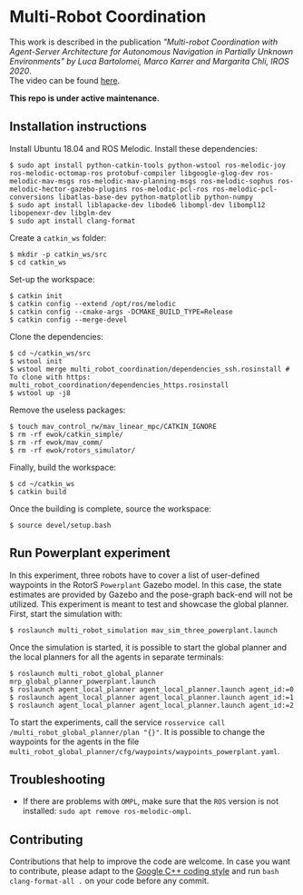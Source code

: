 # Multi-Robot Coordination

This work is described in the publication _"Multi-robot Coordination with Agent-Server Architecture for Autonomous Navigation in Partially Unknown Environments" by Luca Bartolomei, Marco Karrer and Margarita Chli, IROS 2020_.  
The video can be found [here](https://www.youtube.com/watch?v=BlFbiuV-d10).  

**This repo is under active maintenance.**

## Installation instructions
Install Ubuntu 18.04 and ROS Melodic. Install these dependencies:
```
$ sudo apt install python-catkin-tools python-wstool ros-melodic-joy ros-melodic-octomap-ros protobuf-compiler libgoogle-glog-dev ros-melodic-mav-msgs ros-melodic-mav-planning-msgs ros-melodic-sophus ros-melodic-hector-gazebo-plugins ros-melodic-pcl-ros ros-melodic-pcl-conversions libatlas-base-dev python-matplotlib python-numpy
$ sudo apt install liblapacke-dev libode6 libompl-dev libompl12 libopenexr-dev libglm-dev
$ sudo apt install clang-format
```  

Create a `catkin_ws` folder:
```
$ mkdir -p catkin_ws/src
$ cd catkin_ws
```
Set-up the workspace:
```
$ catkin init
$ catkin config --extend /opt/ros/melodic
$ catkin config --cmake-args -DCMAKE_BUILD_TYPE=Release
$ catkin config --merge-devel
```

Clone the dependencies:
```
$ cd ~/catkin_ws/src
$ wstool init
$ wstool merge multi_robot_coordination/dependencies_ssh.rosinstall # To clone with https: multi_robot_coordination/dependencies_https.rosinstall
$ wstool up -j8
```

Remove the useless packages:
```
$ touch mav_control_rw/mav_linear_mpc/CATKIN_IGNORE
$ rm -rf ewok/catkin_simple/
$ rm -rf ewok/mav_comm/
$ rm -rf ewok/rotors_simulator/
```  

Finally, build the workspace:
```
$ cd ~/catkin_ws
$ catkin build
```  

Once the building is complete, source the workspace:
```
$ source devel/setup.bash
```

## Run Powerplant experiment
In this experiment, three robots have to cover a list of user-defined waypoints in the RotorS `Powerplant` Gazebo model. In this case, the state estimates are provided by Gazebo and the pose-graph back-end will not be utilized. This experiment is meant to test and showcase the global planner.  
First, start the simulation with:
```
$ roslaunch multi_robot_simulation mav_sim_three_powerplant.launch
```  
Once the simulation is started, it is possible to start the global planner and the local planners for all the agents in separate terminals:
```
$ roslaunch multi_robot_global_planner mrp_global_planner_powerplant.launch
$ roslaunch agent_local_planner agent_local_planner.launch agent_id:=0
$ roslaunch agent_local_planner agent_local_planner.launch agent_id:=1
$ roslaunch agent_local_planner agent_local_planner.launch agent_id:=2
```  
To start the experiments, call the service `rosservice call /multi_robot_global_planner/plan "{}"`. It is possible to change the waypoints for the agents in the file `multi_robot_global_planner/cfg/waypoints/waypoints_powerplant.yaml`.

## Troubleshooting
* If there are problems with `OMPL`, make sure that the `ROS` version is not installed: `sudo apt remove ros-melodic-ompl`.  

## Contributing
Contributions that help to improve the code are welcome. In case you want to contribute, please adapt to the [Google C++ coding style](https://google.github.io/styleguide/cppguide.html/) and run `bash clang-format-all .` on your code before any commit.
